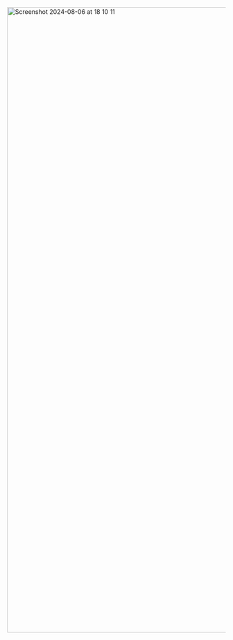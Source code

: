 <img width="1440" alt="Screenshot 2024-08-06 at 18 10 11" src="https://github.com/user-attachments/assets/a9dec78f-518b-4c79-8f38-c37320e1220e">
